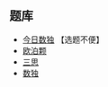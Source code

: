 ## 题库
- [今日数独](https://cn.sudoku.today/dailysudoku/) 【选题不便】
- [欧泊颗](https://www.oubk.com/sudoku/sudoku-3x3-0.html?level=5)
- [三思](https://www.12634.com/sudoku/sudoku/level10)
- [数独](https://cn.puzzle-sudoku.com/?size=5)